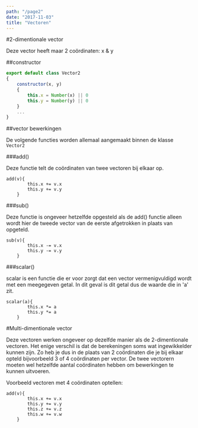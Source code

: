 ```yaml
---
path: "/page2"
date: "2017-11-03"
title: "Vectoren"
---
```


#2-dimentionale vector

Deze vector heeft maar 2 coördinaten: x & y

##constructor

```javascript
export default class Vector2
{
    constructor(x, y)
    {
        this.x = Number(x) || 0
        this.y = Number(y) || 0
    }
    ...
}
```


##vector bewerkingen

De volgende functies worden allemaal aangemaakt binnen de klasse `Vector2`

###add()

Deze functie telt de coördinaten van twee vectoren bij elkaar op.

```
add(v){
        this.x += v.x
        this.y += v.y
    }
```
###sub()

Deze functie is ongeveer hetzelfde opgesteld als de add() functie alleen wordt hier de tweede vector van de eerste afgetrokken in plaats van opgeteld.

```
sub(v){
        this.x -= v.x
        this.y -= v.y
    }
```
###scalar()

scalar is een functie die er voor zorgt dat een vector vermenigvuldigd wordt met een meegegeven getal. In dit geval is dit getal dus de waarde die in 'a' zit.

```
scalar(a){
        this.x *= a
        this.y *= a
    }
```

#Multi-dimentionale vector

Deze vectoren werken ongeveer op dezelfde manier als de 2-dimentionale vectoren. Het enige verschil is dat de berekeningen soms wat ingewikkelder kunnen zijn.
Zo heb je dus in de plaats van 2 coördinaten die je bij elkaar opteld bijvoorbeeld 3 of 4 coördinaten per vector. De twee vectorern moeten wel hetzelfde aantal coördinaten hebben om bewerkingen te kunnen uitvoeren. 

Voorbeeld vectoren met 4 coördinaten optellen:

```
add(v){
        this.x += v.x
        this.y += v.y
        this.z += v.z
        this.w += v.w
    }
```

